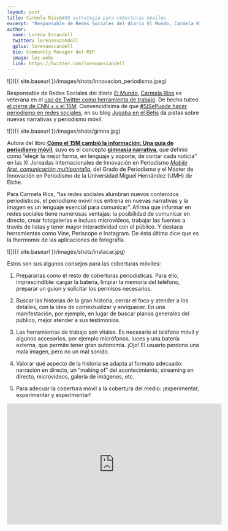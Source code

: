 ```yaml
---
layout: post
title: Carmela Ríos&#58 estrategia para coberturas móviles  
excerpt: "Responsable de Redes Sociales del diario El Mundo, Carmela Ríos es veterana en el uso de Twitter como herramienta de trabajo. De hecho tuiteó el cierre de CNN + y el 15M. Convencidísima de que #SiSePuede hacer periodismo en redes sociales, en su blog Jugaba en el Betis da pistas sobre nuevas narrativas y periodismo móvil."
author:
  name: Lorena Escandell
  twitter: lorenaescandell
  gplus: lorenaescandell 
  bio: Community Manager del MIP
  image: les.webp
  link: https://twitter.com/lorenaescandell
---
```

![]({{ site.baseurl }}/images/shots/innovacion_periodismo.jpeg)

Responsable de Redes Sociales del diario [El Mundo](http://www.elmundo.es), [Carmela Ríos](https://twitter.com/CarmelaRios) es veterana en el [uso de Twitter como herramienta de trabajo](http://sociedad.elpais.com/sociedad/2012/05/08/actualidad/1336500842_216221.html). De hecho tuiteó [el cierre de CNN + y el 15M](http://www.huffingtonpost.es/carmela-rios/si-se-puede-hacer-periodi_b_7491558.html). Convencidísima de que [#SiSePuede hacer periodismo en redes sociales](http://www.huffingtonpost.es/carmela-rios/si-se-puede-hacer-periodi_b_7491558.html), en su blog [Jugaba en el Betis](http://carmelarios.com) da pistas sobre nuevas narrativas y periodismo móvil.

![]({{ site.baseurl }}/images/shots/gimna.jpg)

Autora del libro **[Cómo el 15M cambió la información: Una guía de periodismo móvil](http://www.casadellibro.com/libro-como-el-15m-cambio-la-informacion/9788416176274/2546964)**, suyo es el concepto **[gimnasia narrativa]( https://carmelarios.com/2014/09/27/que-es-la-gimnasia-narrativa-el-desafio-de-los-medios-digitales/)**, que definió como “elegir la mejor forma, en lenguaje y soporte, de contar cada noticia” en las XI Jornadas Internacionales de Innovación en Periodismo *[Mobile first, comunicación multipantalla](http://mip.umh.es/blog/2016/02/20/jornadas-periodismo-mobile-first-umh)*, del Grado de Periodismo y el Máster de Innovación en Periodismo de la Universidad Miguel Hernández (UMH) de Elche.

Para Carmela Ríos, “las redes sociales alumbran nuevos contenidos periodísticos, el periodismo móvil nos entrena en nuevas narrativas y la imagen es un lenguaje esencial para comunicar”. Afirma que informar en redes sociales tiene numerosas ventajas: la posibilidad de comunicar en directo, crear fotogalerías e incluso microvídeos, trabajar las fuentes a través de listas y tener mayor interactividad con el público. Y destaca herramientas como Vine, Periscope e Instagram. De ésta última dice que es la thermomix de las aplicaciones de fotografía.

![]({{ site.baseurl }}/images/shots/instacar.jpg)

Estos son sus algunos consejos para las coberturas móviles: 

1. Prepararlas como el resto de coberturas periodísticas. Para ello, imprescindible: cargar la batería, limpiar la memoria del teléfono, preparar un guion y solicitar los permisos necesarios. 

2. Buscar las historias de la gran historia, cerrar el foco y atender a los detalles, con la idea de contextualizar y enriquecer. En una manifestación, por ejemplo, en lugar de buscar planos generales del público, mejor atender a sus testimonios. 

3.	Las herramientas de trabajo son vitales. Es necesario el teléfono móvil y algunos accesorios, por ejemplo micrófonos, luces y una batería externa, que permite tener gran autonomía. ¡Ojo! El usuario perdona una mala imagen, pero no un mal sonido. 

4. Valorar qué aspecto de la historia se adapta al formato adecuado: narración en directo, un “making of” del acontecimiento, streaming en directo, microvídeos, galería de imágenes, etc.

5. Para adecuar la cobertura móvil a la cobertura del medio: ¡experimentar, experimentar y experimentar!

<iframe width="560" height="315" src="https://www.youtube.com/embed/L7hX9ChuC4o" title="YouTube video player" frameborder="0" allow="accelerometer; autoplay; clipboard-write; encrypted-media; gyroscope; picture-in-picture" allowfullscreen></iframe>
